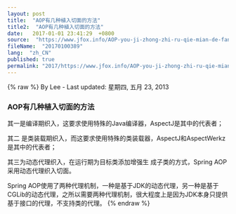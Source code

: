 ```yaml
---
layout: post
title:  "AOP有几种植入切面的方法"
title2:  "AOP有几种植入切面的方法"
date:   2017-01-01 23:41:29  +0800
source:  "https://www.jfox.info/AOP-you-ji-zhong-zhi-ru-qie-mian-de-fang-fa.html"
fileName:  "20170100389"
lang:  "zh_CN"
published: true
permalink: "2017/https://www.jfox.info/AOP-you-ji-zhong-zhi-ru-qie-mian-de-fang-fa.html"
---
```

{% raw %}
By Lee - Last updated: 星期四, 五月 23, 2013

### AOP有几种植入切面的方法

其一是编译期织入，这要求使用特殊的Java编译器，AspectJ是其中的代表者；

其二 是类装载期织入，而这要求使用特殊的类装载器，AspectJ和AspectWerkz是其中的代表者；

其三为动态代理织入，在运行期为目标类添加增强生 成子类的方式，Spring AOP采用动态代理织入切面。

Spring AOP使用了两种代理机制，一种是基于JDK的动态代理，另一种是基于CGLib的动态代理，之所以需要两种代理机制，很大程度上是因为JDK本身只提供基于接口的代理，不支持类的代理。
{% endraw %}
